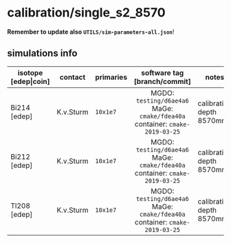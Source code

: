 # calibration/single_s2_8570
**Remember to update also `UTILS/sim-parameters-all.json`**!

## simulations info

| isotope \[edep\|coin\] | contact     | primaries | software tag \[branch/commit\]           | notes   |
| ---------------------- | ----------- | --------- | :--------------------------------------: | ------- |
| Bi214 \[edep\]         | K.v.Sturm   | `10x1e7`  | MGDO: `testing/d6ae4a6` MaGe: `cmake/fdea40a` container: `cmake-2019-03-25` | calibration depth 8570mm |
| Bi212 \[edep\]         | K.v.Sturm   | `10x1e7`  | MGDO: `testing/d6ae4a6` MaGe: `cmake/fdea40a` container: `cmake-2019-03-25` | calibration depth 8570mm |
| Tl208 \[edep\]         | K.v.Sturm   | `10x1e7`  | MGDO: `testing/d6ae4a6` MaGe: `cmake/fdea40a` container: `cmake-2019-03-25` | calibration depth 8570mm |
